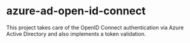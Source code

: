 # azure-ad-open-id-connect

This project takes care of the OpenID Connect authentication via Azure Active Directory and also implements a token validation.